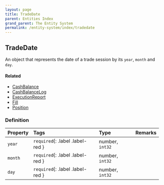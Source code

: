 ```yaml
---
layout: page
title: TradeDate
parent: Entities Index
grand_parent: The Entity System
permalink: /entity-system/index/tradedate
---
```


## TradeDate
An object that represents the date of a trade session by its `year`, `month` and `day`.

#### Related
- [CashBalance]({{site.baseurl}}/entity-system/index/cashbalance)
- [CashBalanceLog]({{site.baseurl}}/entity-system/index/cashbalancelog)
- [ExecutionReport]({{site.baseurl}}/entity-system/index/executionreport)
- [Fill]({{site.baseurl}}/entity-system/index/fill)
- [Position]({{site.baseurl}}/entity-system/index/position)

### Definition

| Property | Tags | Type | Remarks
|:---------|:-----|:-----|:-------
| `year` | `required`{: .label .label-red } | number, `int32` |
| `month` | `required`{: .label .label-red } | number, `int32` |
| `day` | `required`{: .label .label-red } | number, `int32` | 